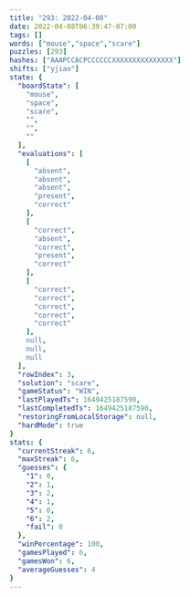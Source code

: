 ```yaml
---
title: "293: 2022-04-08"
date: 2022-04-08T06:39:47-07:00
tags: []
words: ["mouse","space","scare"]
puzzles: [293]
hashes: ["AAAPCCACPCCCCCCXXXXXXXXXXXXXXX"]
shifts: ["yjiao"]
state: {
  "boardState": [
    "mouse",
    "space",
    "scare",
    "",
    "",
    ""
  ],
  "evaluations": [
    [
      "absent",
      "absent",
      "absent",
      "present",
      "correct"
    ],
    [
      "correct",
      "absent",
      "correct",
      "present",
      "correct"
    ],
    [
      "correct",
      "correct",
      "correct",
      "correct",
      "correct"
    ],
    null,
    null,
    null
  ],
  "rowIndex": 3,
  "solution": "scare",
  "gameStatus": "WIN",
  "lastPlayedTs": 1649425187590,
  "lastCompletedTs": 1649425187590,
  "restoringFromLocalStorage": null,
  "hardMode": true
}
stats: {
  "currentStreak": 6,
  "maxStreak": 6,
  "guesses": {
    "1": 0,
    "2": 1,
    "3": 2,
    "4": 1,
    "5": 0,
    "6": 2,
    "fail": 0
  },
  "winPercentage": 100,
  "gamesPlayed": 6,
  "gamesWon": 6,
  "averageGuesses": 4
}
---
```


<!-- more -->
